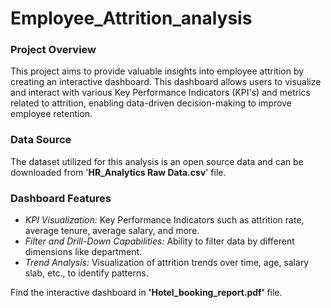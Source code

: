 # Employee_Attrition_analysis
### Project Overview
This project aims to provide valuable insights into employee attrition by creating an interactive dashboard. This dashboard allows users to visualize and interact with various Key Performance Indicators (KPI's) and metrics related to attrition, enabling data-driven decision-making to improve employee retention.
### Data Source
The dataset utilized for this analysis is an open source data and can be downloaded from '**HR_Analytics Raw Data.csv**' file.
### Dashboard Features
* *KPI Visualization:* Key Performance Indicators such as attrition rate, average tenure, average salary, and more.
* *Filter and Drill-Down Capabilities:* Ability to filter data by different dimensions like department.
* *Trend Analysis:* Visualization of attrition trends over time, age, salary slab, etc., to identify patterns.

Find the interactive dashboard in **'Hotel_booking_report.pdf'** file.


